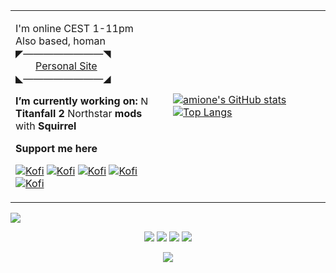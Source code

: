 <table>
  <tr>
    <td width=50%>

I'm online CEST 1-11pm\
Also based, homan\
◤————————◥\
  [Personal Site](https://petar.tk)\
◣————————◢

**I’m currently working on:**
<img src="northstar.png" alt="Northstar logo" width="15"/>  **Titanfall 2** Northstar **mods** with **Squirrel**

**Support me here**

[![Kofi](https://badgen.net/badge/icon/kofi?icon=kofi&label)](https://ko-fi.com/amione)
[![Kofi](https://badgen.net/badge/icon/kofi?icon=kofi&label)](https://ko-fi.com/amione)
[![Kofi](https://badgen.net/badge/icon/kofi?icon=kofi&label)](https://ko-fi.com/amione)
[![Kofi](https://badgen.net/badge/icon/kofi?icon=kofi&label)](https://ko-fi.com/amione)
[![Kofi](https://badgen.net/badge/icon/kofi?icon=kofi&label)](https://ko-fi.com/amione)
    </td>
    <td width=50%>
      <a href="https://github-readme-stats.vercel.app/">
![amione's GitHub stats](https://github-readme-stats.vercel.app/api?username=xamionex&count_private=true&show_icons=true&theme=midnight-purple)
![Top Langs](https://github-readme-stats.vercel.app/api/top-langs/?username=xamionex&layout=compact&theme=midnight-purple)
      </a>
    </td>
  </tr>
</table>

<p align="center">
  <img style="display: block" src="https://discord.c99.nl/widget/theme-3/139095725110722560.png" />
</p>

<p align="center">
  <img style="display: inline" src="https://dev.discordprofiles.me/badge/vscode/139095725110722560" />
  <img style="display: inline" src="https://dev.discordprofiles.me/badge/status/139095725110722560?simple=true" />
  <img style="display: inline" src="https://dev.discordprofiles.me/badge/playing/139095725110722560" />
  <a href="https://wakatime.com/@amione">
    <img style="display: inline" src="https://wakatime.com/badge/user/6fd038ee-1943-42ab-a1b5-2179f8846e21.svg"/>
  </a>
</p>

<p align="center">
  <a href="https://wakatime.com/@amione">
    <img src="https://github-readme-stats.vercel.app/api/wakatime?username=amione&theme=midnight-purple" />
  </a>
</p>
